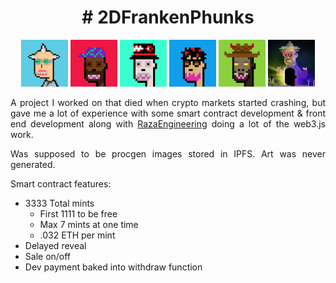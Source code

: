 <h1 float="left" align="middle"># 2DFrankenPhunks</h1>
<p float="left" align="middle">
<img src=./frontend-react/src/assets/2dpunk.jpeg width="75"> <img src=./frontend-react/src/assets/2dpunk2.jpeg width="75"> 
<img src=./frontend-react/src/assets/2dpunk3.jpeg width="75"> <img src=./frontend-react/src/assets/2dpunk4.jpeg width="75"> 
<img src=./frontend-react/src/assets/2dpunk5.jpeg width="75"> <img src=./frontend-react/src/assets/image_9.jpeg width="75"> 
</p>

<p float="left" align="justify">
A project I worked on that died when crypto markets started crashing, but gave me a lot of experience with some smart contract development & front end development along with <a href="https://github.com/razaengineering">RazaEngineering</a> doing a lot of the web3.js work.
</p>

<p float="left" align="justify">
Was supposed to be procgen images stored in IPFS.  Art was never generated.
<p>
  
Smart contract features:
- 3333 Total mints
  - First 1111 to be free 
  - Max 7 mints at one time
  - .032 ETH per mint
- Delayed reveal
- Sale on/off
- Dev payment baked into withdraw function
